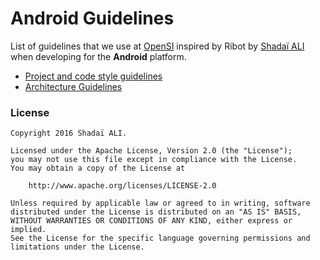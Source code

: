 # Android Guidelines

List of guidelines that we use at [OpenSI](http://opensi.co) inspired by Ribot by [Shadaï ALI](https://craftman.com)
when developing for the __Android__ platform.

* [Project and code style guidelines](project_and_code_guidelines.md)
* [Architecture Guidelines](architecture_guidelines/android_architecture.md)

### License

```
Copyright 2016 Shadaï ALI.

Licensed under the Apache License, Version 2.0 (the "License");
you may not use this file except in compliance with the License.
You may obtain a copy of the License at

    http://www.apache.org/licenses/LICENSE-2.0

Unless required by applicable law or agreed to in writing, software
distributed under the License is distributed on an "AS IS" BASIS,
WITHOUT WARRANTIES OR CONDITIONS OF ANY KIND, either express or implied.
See the License for the specific language governing permissions and
limitations under the License.
```
